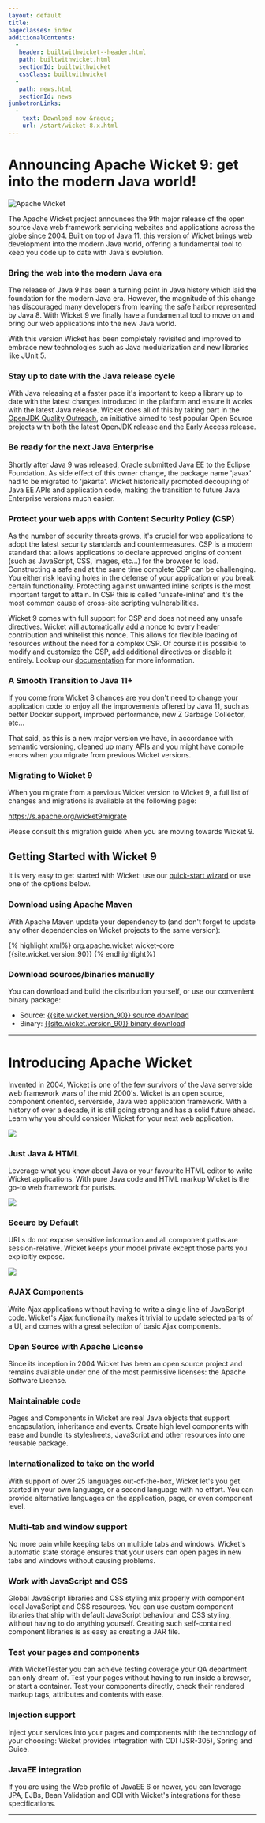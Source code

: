 ```yaml
---
layout: default
title: 
pageclasses: index
additionalContents:
  -
   header: builtwithwicket--header.html
   path: builtwithwicket.html
   sectionId: builtwithwicket
   cssClass: builtwithwicket
  -
   path: news.html
   sectionId: news
jumbotronLinks:
  -
    text: Download now &raquo;
    url: /start/wicket-8.x.html
---
```


<div class="l-full l-first preamble">
    <h1 id="introduction" class="announce">Announcing Apache Wicket 9: get into the modern Java world!</h1>
    <div>
      <img src="{{ site.baseurl }}/img/wicket-9-sun.png" alt="Apache Wicket" class="responsive-logo">
    </div>
    <p>
      The Apache Wicket project announces the 9th major release of the open source Java web framework servicing websites and applications across the globe since 2004.     
      Built on top of Java 11, this version of Wicket brings web development into the modern Java world, offering a fundamental tool to keep you code up to date with Java's evolution.
    </p>
</div>
<div class="l-first">
  <div class="l-full">
    <h3>Bring the web into the modern Java era</h3>
    <p>
     The release of Java 9 has been a turning point in Java history which laid the foundation for the modern Java era. However, the magnitude of this change has discouraged many developers from leaving the safe harbor represented by Java 8. With Wicket 9 we finally have a fundamental tool to move on and bring our web applications into the new Java world.  
    </p>
    <p>
      With this version Wicket has been completely revisited and improved to embrace new technologies such as Java modularization and new libraries like JUnit 5.
    </p>
  </div>
</div>

<div class="l-first l-flex">
  <div class="l-half">
    <h3>Stay up to date with the Java release cycle</h3>
    <p>
      With Java releasing at a faster pace it's important to keep a library up to date with the latest changes introduced in the platform and ensure it works with the latest Java release. Wicket does all of this by taking part in the <a href="https://wiki.openjdk.java.net/display/quality/Quality+Outreach" target="_blank">OpenJDK Quality Outreach</a>, an initiative aimed to test popular Open Source projects with both the latest OpenJDK release and the Early Access release.
    </p>
  </div>
  <div class="l-half">
    <h3>Be ready for the next Java Enterprise</h3>
    <p>
     Shortly after Java 9 was released, Oracle submitted Java EE to the Eclipse Foundation. As side effect of this owner change, the package name 'javax' had to be migrated to 'jakarta'. Wicket historically promoted decoupling of Java EE APIs and application code, making the transition to future Java Enterprise versions much easier. 
    </p>
  </div>
</div>

<div class="l-first l-flex">
  <div class="l-full">
    <h3>Protect your web apps with Content Security Policy (CSP)</h3>
    <p>
     As the number of security threats grows, it's crucial for web applications to adopt the latest security standards and countermeasures. CSP is a modern standard that allows applications to declare approved origins of content (such as JavaScript, CSS, images, etc...) for the browser to load. Constructing a safe and at the same time complete CSP can be challenging. 
     You either risk leaving holes in the defense of your application or you break certain functionality. Protecting against unwanted inline scripts is the most important target to attain. In CSP this is called 'unsafe-inline' and it's the most common cause of cross-site scripting vulnerabilities.
    </p>
    <p>
     Wicket 9 comes with full support for CSP and does not need any unsafe directives. Wicket will automatically add a nonce to every header contribution and whitelist this nonce. This allows for flexible loading of resources without the need for a complex CSP. Of course it is possible to modify and customize the CSP, add additional directives or disable it entirely. Lookup our <a href="http://wicket.apache.org/learn/#guide" target="_blank">documentation</a> for more information.     
    </p>
  </div>
</div>


<div class="l-first l-flex">
  <div class="l-half">
    <h3>A Smooth Transition to Java 11+</h3>
    <p>
      If you come from Wicket 8 chances are you don't need to change your application code to enjoy all the improvements offered by Java 11, such as better Docker support, improved performance, new Z Garbage Collector, etc...
    </p>
    <p>
      That said, as this is a new major version we have, in accordance with semantic versioning, cleaned up many APIs and you might have compile errors when you migrate from previous Wicket versions.
    </p>
  </div>
  <div class="l-half">
    <h3>Migrating to Wicket 9</h3>
    <p>
      When you migrate from a previous Wicket version to Wicket 9, a full list of changes and migrations is available at the following page:
    </p>
    <p>
      <a href="https://s.apache.org/wicket9migrate">https://s.apache.org/wicket9migrate</a>
    </p>
    <p>
      Please consult this migration guide when you are moving towards Wicket 9.
    </p>
  </div>
</div>
<div class="l-first l-flex">
  <div class="l-full">
    <h2>Getting Started with Wicket 9</h2>
    <p>
      It is very easy to get started with Wicket: use our <a href="/start/quickstart.html">quick-start wizard</a> or 
      use one of the options below.
    </p>
  </div>
  <div class="l-half">
    <h3>Download using Apache Maven</h3>
    <p>
      With Apache Maven update your dependency to (and don't forget to
      update any other dependencies on Wicket projects to the same version):
    </p>
{% highlight xml%}
<dependency>
    <groupId>org.apache.wicket</groupId>
    <artifactId>wicket-core</artifactId>
    <version>{{site.wicket.version_90}}</version>
</dependency>
{% endhighlight%}
  </div>
  <div class="l-half">
    <h3>Download sources/binaries manually</h3>
    <p>
      You can download and build the distribution yourself, or use our
      convenient binary package:
    </p>
    <ul>
      <li>Source: <a href="http://www.apache.org/dyn/closer.cgi/wicket/{{site.wicket.version_90}}">{{site.wicket.version_90}} source download</a></li>
      <li>Binary: <a href="http://www.apache.org/dyn/closer.cgi/wicket/{{site.wicket.version_90}}/binaries">{{site.wicket.version_90}} binary download</a></li>
    </ul>
  </div>
</div>

<hr>

<div class="l-full l-first preamble">
    <h1 id="introduction">Introducing Apache&nbsp;Wicket</h1>
    <p>Invented in 2004, Wicket is one of the few survivors of the Java
    serverside web framework wars of the mid 2000's. Wicket is an open
    source, component oriented, serverside, Java web application framework.
    With a history of over a decade, it is still going strong and has a
    solid future ahead. Learn why you should consider Wicket for your next
    web application.</p>
</div>

<div class="l-first l-flex">
    <div class="l-one-third">
        <img src="{{site.baseurl}}/img/java-wicket-html5.png" class="l-full">
        <h3>Just Java &amp; HTML</h3>
        <p>Leverage what you know about Java or your favourite HTML 
        editor to write Wicket applications. With pure Java code and HTML 
        markup Wicket is the go-to web framework for purists.</p>
    </div>
    <div class="l-one-third">
        <img src="{{site.baseurl}}/img/wicket-safe.png" class="l-full">
        <h3>Secure by Default</h3>
        <p>URLs do not expose sensitive information and all component paths are
        session-relative. Wicket keeps your model private except those parts
        you explicitly expose.</p>
    </div>
    <div class="l-one-third">
        <img src="{{site.baseurl}}/img/wicket-components.png" class="l-full">
        <h3>AJAX Components</h3>
        <p>Write Ajax applications without having to write a single line 
        of JavaScript code. Wicket's Ajax functionality makes it trivial 
        to update selected parts of a UI, and comes with a great selection 
        of basic Ajax components.</p>
    </div>
</div>
<div class="l-first l-flex">
    <div class="l-one-third">
        <h3>Open Source with Apache License</h3>
        <p>Since its inception in 2004 Wicket has been an open source
        project and remains available under one of the most permissive
        licenses: the Apache Software License.</p>
    </div>
    <div class="l-one-third">
        <h3>Maintainable code</h3>
        <p>Pages and Components in Wicket are real Java objects that support
        encapsulation, inheritance and events. Create high level components
        with ease and bundle its stylesheets, JavaScript and other resources
        into one reusable package.</p>
    </div>
    <div class="l-one-third">
        <h3>Internationalized to take on the world</h3>
        <p>With support of over 25 languages out-of-the-box, Wicket let's 
        you get started in your own language, or a second language with no 
        effort. You can provide alternative languages on the application, 
        page, or even component level.</p>
    </div>
</div>
<div class="l-first l-flex">
    <div class="l-one-third">
        <h3>Multi-tab and window support</h3>
        <p>No more pain while keeping tabs on multiple tabs and windows. 
        Wicket's automatic state storage ensures that your users can open 
        pages in new tabs and windows without causing problems.</p>
    </div>
    <div class="l-two-third">
        <h3>Work with JavaScript and CSS</h3>
        <p>Global JavaScript libraries and CSS styling mix properly with 
        component local JavaScript and CSS resources. You can use custom 
        component libraries that ship with default JavaScript behaviour and 
        CSS styling, without having to do anything yourself. Creating such 
        self-contained component libraries is as easy as creating a JAR 
        file.</p>
    </div>
</div>
<div class="l-first l-flex">
    <div class="l-one-third">
        <h3>Test your pages and components</h3>
        <p>With WicketTester you can achieve testing coverage your QA 
        department can only dream of. Test your pages without having to run 
        inside a browser, or start a container. Test your components directly, 
        check their rendered markup tags, attributes and contents with ease.</p>
    </div>
    <div class="l-one-third">
        <h3>Injection support</h3>
        <p>Inject your services into your pages and components with the 
        technology of your choosing: Wicket provides integration with CDI 
        (JSR-305), Spring and Guice.</p>
    </div>
    <div class="l-one-third">
        <h3>JavaEE integration</h3>
        <p>If you are using the Web profile of JavaEE 6 or newer, you can 
        leverage JPA, EJBs, Bean Validation and CDI with Wicket's integrations 
        for these specifications.</p>
    </div>
</div>
<div class="l-first">
</div>
<hr/>
